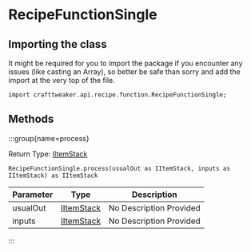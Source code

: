 # RecipeFunctionSingle

## Importing the class

It might be required for you to import the package if you encounter any issues (like casting an Array), so better be safe than sorry and add the import at the very top of the file.
```zenscript
import crafttweaker.api.recipe.function.RecipeFunctionSingle;
```


## Methods

:::group{name=process}

Return Type: [IItemStack](/vanilla/api/item/IItemStack)

```zenscript
RecipeFunctionSingle.process(usualOut as IItemStack, inputs as IItemStack) as IItemStack
```

| Parameter | Type | Description |
|-----------|------|-------------|
| usualOut | [IItemStack](/vanilla/api/item/IItemStack) | No Description Provided |
| inputs | [IItemStack](/vanilla/api/item/IItemStack) | No Description Provided |


:::


